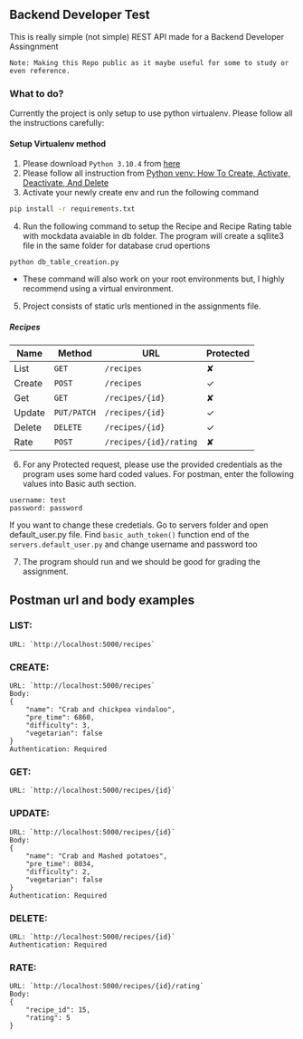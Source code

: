 ## Backend Developer Test
This is really simple (not simple) REST API made for a Backend Developer Assingnment

```
Note: Making this Repo public as it maybe useful for some to study or even reference.
```
### What to do?
Currently the project is only setup to use python virtualenv.
Please follow all the instructions carefully:

#### Setup Virtualenv method

1. Please download `Python 3.10.4` from [here](https://www.python.org/ftp/python/3.10.4/python-3.10.4-amd64.exe)
2. Please follow all instruction from [Python venv: How To Create, Activate, Deactivate, And Delete](https://python.land/virtual-environments/virtualenv)
3. Activate your newly create env and run the following command
```bash
pip install -r requirements.txt
```

4. Run the following command to setup the Recipe and Recipe Rating table with mockdata avaiable in db folder. 
The program will create a sqllite3 file in the same folder for database crud opertions
```code
python db_table_creation.py
```

- These command will also work on your root environments but, I highly recommend using a virtual environment.


5. Project consists of static urls mentioned in the assignments file.

##### Recipes
| Name   | Method      | URL                    | Protected |
| ---    | ---         | ---                    | ---       |
| List   | `GET`       | `/recipes`             | ✘         |
| Create | `POST`      | `/recipes`             | ✓         |
| Get    | `GET`       | `/recipes/{id}`        | ✘         |
| Update | `PUT/PATCH` | `/recipes/{id}`        | ✓         |
| Delete | `DELETE`    | `/recipes/{id}`        | ✓         |
| Rate   | `POST`      | `/recipes/{id}/rating` | ✘         |

6. For any Protected request, please use the provided credentials as the program uses some hard coded values. For postman, enter the following values into Basic auth section.
```text
username: test
password: password
``` 

If you want to change these credetials. Go to servers folder and open default_user.py file. Find `basic_auth_token()` function end of the `servers.default_user.py` and change username and password too

7. The program should run and we should be good for grading the assignment. 

## Postman url and body examples

### LIST:
```code
URL: `http://localhost:5000/recipes`
```

### CREATE:
```code
URL: `http://localhost:5000/recipes`
Body:
{
    "name": "Crab and chickpea vindaloo",
    "pre_time": 6860,
    "difficulty": 3,
    "vegetarian": false
}
Authentication: Required
```

### GET:
```code
URL: `http://localhost:5000/recipes/{id}`
```

### UPDATE:
```code
URL: `http://localhost:5000/recipes/{id}`
Body:
{
    "name": "Crab and Mashed potatoes",
    "pre_time": 8034,
    "difficulty": 2,
    "vegetarian": false
}
Authentication: Required
```

### DELETE:
```code
URL: `http://localhost:5000/recipes/{id}`
Authentication: Required
```

### RATE:
```code
URL: `http://localhost:5000/recipes/{id}/rating`
Body:
{
    "recipe_id": 15,
    "rating": 5
}
```
